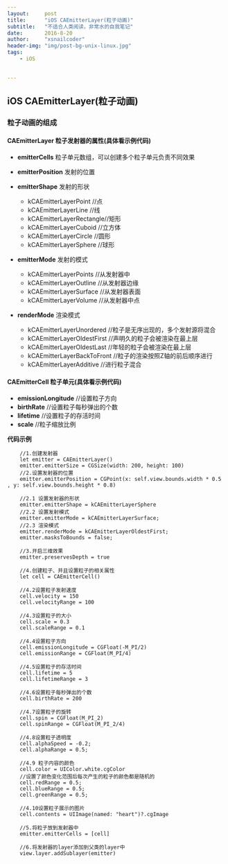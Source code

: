 ```yaml
---
layout:     post
title:      "iOS CAEmitterLayer(粒子动画)"
subtitle:   "不适合人类阅读，非常水的自我笔记"
date:       2016-8-20
author:     "xsnailcoder"
header-img: "img/post-bg-unix-linux.jpg"
tags:
    - iOS

    
---
```

## iOS CAEmitterLayer(粒子动画)

### 粒子动画的组成

#### **CAEmitterLayer** 粒子发射器的属性(具体看示例代码)

* **emitterCells**  粒子单元数组，可以创建多个粒子单元负责不同效果
* **emitterPosition** 发射的位置
* **emitterShape** 发射的形状
   * kCAEmitterLayerPoint //点
   * kCAEmitterLayerLine  //线
   * kCAEmitterLayerRectangle//矩形
   * kCAEmitterLayerCuboid //立方体
   * kCAEmitterLayerCircle //圆形
   * kCAEmitterLayerSphere //球形

* **emitterMode** 发射的模式
  * kCAEmitterLayerPoints //从发射器中 
  * kCAEmitterLayerOutline //从发射器边缘
  * kCAEmitterLayerSurface //从发射器表面
  * kCAEmitterLayerVolume //从发射器中点
* **renderMode** 渲染模式
  * kCAEmitterLayerUnordered //粒子是无序出现的，多个发射源将混合  
  * kCAEmitterLayerOldestFirst //声明久的粒子会被渲染在最上层
  * kCAEmitterLayerOldestLast //年轻的粒子会被渲染在最上层
  * kCAEmitterLayerBackToFront //粒子的渲染按照Z轴的前后顺序进行
  * kCAEmitterLayerAdditive //进行粒子混合





#### **CAEmitterCell**  粒子单元(具体看示例代码)

* **emissionLongitude** //设置粒子方向
* **birthRate** //设置粒子每秒弹出的个数
* **lifetime** //设置粒子的存活时间
* **scale**  //粒子缩放比例

**代码示例**


        //1.创建发射器
        let emitter = CAEmitterLayer()
        emitter.emitterSize = CGSize(width: 200, height: 100)
        //2.设置发射器的位置
        emitter.emitterPosition = CGPoint(x: self.view.bounds.width * 0.5 , y: self.view.bounds.height * 0.8)
        
        //2.1 设置发射器的形状
        emitter.emitterShape = kCAEmitterLayerSphere
        //2.2 设置发射模式
        emitter.emitterMode = kCAEmitterLayerSurface;
        //2.3 渲染模式
        emitter.renderMode = kCAEmitterLayerOldestFirst;
        emitter.masksToBounds = false;
        
        //3.开启三维效果
        emitter.preservesDepth = true
        
        //4.创建粒子、并且设置粒子的相关属性
        let cell = CAEmitterCell()
        
        //4.2设置粒子发射速度
        cell.velocity = 150
        cell.velocityRange = 100
        
        //4.3设置粒子的大小
        cell.scale = 0.3
        cell.scaleRange = 0.1
    
        //4.4设置粒子方向
        cell.emissionLongitude = CGFloat(-M_PI/2)
        cell.emissionRange = CGFloat(M_PI/4)
        
        //4.5设置粒子的存活时间
        cell.lifetime = 5
        cell.lifetimeRange = 3
        
        //4.6设置粒子每秒弹出的个数
        cell.birthRate = 200
        
        //4.7设置粒子的旋转
        cell.spin = CGFloat(M_PI_2)
        cell.spinRange = CGFloat(M_PI_2/4)
        
        //4.8设置粒子透明度
        cell.alphaSpeed = -0.2;
        cell.alphaRange = 0.5;
        
        //4.9 粒子内容的颜色
        cell.color = UIColor.white.cgColor
        //设置了颜色变化范围后每次产生的粒子的颜色都是随机的
        cell.redRange = 0.5;
        cell.blueRange = 0.5;
        cell.greenRange = 0.5;
        
        //4.10设置粒子展示的图片
        cell.contents = UIImage(named: "heart")?.cgImage
        
        //5.将粒子放到发射器中
        emitter.emitterCells = [cell]
 
        //6.将发射器的layer添加到父类的layer中
        view.layer.addSublayer(emitter)
